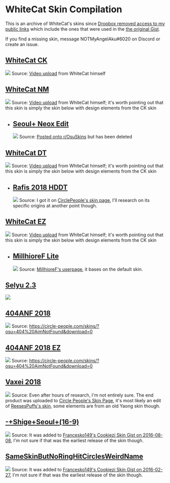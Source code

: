 # WhiteCat Skin Compilation
This is an archive of WhiteCat's skins since [Dropbox removed access to my public links](https://twitter.com/notmyangelaku/status/1320117758823178245) which include the ones that were used in the [the original Gist](https://gist.github.com/myangelaku/d08b8c69df2effd36a3ae8ed642fc6bf/b7a164960180c9e2e49e04212a6d90a6a51e413e).

If you find a missing skin, message NOTMyAngelAku#6020 on Discord or create an issue.

## [WhiteCat CK](https://github.com/myangelaku/whitecat-skins/raw/master/-%20%20%20%20%20%20%20%20%23%20WhiteCat%20(1.0)%20%E3%80%8ECK%E3%80%8F%20%23-/-%20%20%20%20%20%20%20%20%23%20WhiteCat%20(1.0)%20%E3%80%8ECK%E3%80%8F%20%23-.osk)
![](https://github.com/myangelaku/whitecat-skins/raw/master/-%20%20%20%20%20%20%20%20%23%20WhiteCat%20(1.0)%20%E3%80%8ECK%E3%80%8F%20%23-/-%20%20%20%20%20%20%20%20%23%20WhiteCat%20(1.0)%20%E3%80%8ECK%E3%80%8F%20%23-.png)
Source: [Video upload](https://youtu.be/58nABMVbqt8) from WhiteCat himself
## [WhiteCat NM](https://github.com/myangelaku/whitecat-skins/raw/master/-%20%20%20%20%20%20%20%20%23%20WhiteCat%20(1.0)%20%E3%80%8ENM%E3%80%8F%20%23-/-%20%20%20%20%20%20%20%20%23%20WhiteCat%20(1.0)%20%E3%80%8ENM%E3%80%8F%20%23-.osk)
![](https://github.com/myangelaku/whitecat-skins/raw/master/-%20%20%20%20%20%20%20%20%23%20WhiteCat%20(1.0)%20%E3%80%8ENM%E3%80%8F%20%23-/-%20%20%20%20%20%20%20%20%23%20WhiteCat%20(1.0)%20%E3%80%8ENM%E3%80%8F%20%23-.jpg)
Source: [Video upload](https://youtu.be/58nABMVbqt8) from WhiteCat himself; it's worth pointing out that this skin is simply the skin below with design elements from the CK skin
* ## [Seoul+ Neox Edit](https://github.com/myangelaku/whitecat-skins/raw/master/Seoul+/Seoul+.osk)
     ![](https://github.com/myangelaku/whitecat-skins/raw/master/Seoul+/Seoul+.png)
     Source: [Posted onto r/OsuSkins](https://www.reddit.com/r/OsuSkins/comments/6gffpz/shige_yellow_cursor_blue_trail_skin_remake) but has been deleted
## [WhiteCat DT](https://github.com/myangelaku/whitecat-skins/raw/master/-%20%20%20%20%20%20%20%20%23%20WhiteCat%20(1.0)%20%E3%80%8EDT%E3%80%8F%20%23-/-%20%20%20%20%20%20%20%20%23%20WhiteCat%20(1.0)%20%E3%80%8EDT%E3%80%8F%20%23-.osk)
![](https://github.com/myangelaku/whitecat-skins/raw/master/-%20%20%20%20%20%20%20%20%23%20WhiteCat%20(1.0)%20%E3%80%8EDT%E3%80%8F%20%23-/-%20%20%20%20%20%20%20%20%23%20WhiteCat%20(1.0)%20%E3%80%8EDT%E3%80%8F%20%23-.jpg)
Source: [Video upload](https://youtu.be/58nABMVbqt8) from WhiteCat himself; it's worth pointing out that this skin is simply the skin below with design elements from the CK skin
* ## [Rafis 2018 HDDT](https://github.com/myangelaku/whitecat-skins/raw/master/Rafis%202018-03-26%20HDDT/Rafis%202018-03-26%20HDDT.osk)
     ![](https://github.com/myangelaku/whitecat-skins/raw/master/Rafis%202018-03-26%20HDDT/Rafis%202018-03-26%20HDDT.png)
     Source: I got it on [CirclePeople's skin page](https://circle-people.com/skins/?osu=Rafis&download=0), I'll research on its specific origins at another point though.
## [WhiteCat EZ](https://github.com/myangelaku/whitecat-skins/raw/master/-%20%20%20%20%20%20%20%20%23%20WhiteCat%20(1.0)%20%E3%80%8EEZ%E3%80%8F%20%23-/-%20%20%20%20%20%20%20%20%23%20WhiteCat%20(1.0)%20%E3%80%8EEZ%E3%80%8F%20%23-.osk)
![](https://github.com/myangelaku/whitecat-skins/blob/master/-%20%20%20%20%20%20%20%20%23%20WhiteCat%20(1.0)%20%E3%80%8EEZ%E3%80%8F%20%23-/-%20%23%20WhiteCat%20(1.0)%20%E3%80%8EEZ%E3%80%8F%20%23-.osk.jpg)
Source: [Video upload](https://youtu.be/58nABMVbqt8) from WhiteCat himself; it's worth pointing out that this skin is simply the skin below with design elements from the CK skin
* ## [MillhioreF Lite](https://github.com/myangelaku/whitecat-skins/raw/master/Millhiore%20Lite/Millhiore%2BLite.osk)
     ![](https://github.com/myangelaku/whitecat-skins/blob/master/Millhiore%20Lite/Millhiore%2BLite.png)
     Source: [MillhioreF's userpage](https://old.ppy.sh/u/941094), it bases on the default skin.
## [Selyu 2.3](https://github.com/myangelaku/whitecat-skins/raw/master/-%20Selyu%20v2.3/-%20Selyu%20v2.3.osk)
![](https://github.com/myangelaku/whitecat-skins/raw/master/-%20Selyu%20v2.3/-%20Selyu%20v2.3.png)
## [404ANF 2018](https://github.com/myangelaku/whitecat-skins/raw/master/404%20AimNotFound%202018-06-10/404%20AimNotFound%202018-06-10.osk)
![](https://github.com/myangelaku/whitecat-skins/raw/master/404%20AimNotFound%202018-06-10/404%20AimNotFound%202018-06-10.png)
Source: https://circle-people.com/skins/?osu=404%20AimNotFound&download=0
## [404ANF 2018 EZ](https://github.com/myangelaku/whitecat-skins/raw/master/404%20AimNotFound%202018-10-20%20EZ/404%20AimNotFound%202018-10-20%20EZ.osk)
![](https://github.com/myangelaku/whitecat-skins/raw/master/404%20AimNotFound%202018-10-20%20EZ/404%20AimNotFound%202018-10-20%20EZ.png)
Source: https://circle-people.com/skins/?osu=404%20AimNotFound&download=0
## [Vaxei 2018](https://github.com/myangelaku/whitecat-skins/raw/master/Vaxei%202018-12-09/Vaxei%202018-12-09.osk)
![](https://github.com/myangelaku/whitecat-skins/blob/master/Vaxei%202018-12-09/Vaxei%202018-12-09.png)
Source: Even after hours of research, I'm not entirely sure. The end product was uploaded to [Circle People's Skin Page](https://circle-people.com/skins/?osu=Vaxei&download=0), it's most likely an edit of [ReesesPuffs's skin](https://de.catbox.moe/psywxn.zip), some elements are from an old Yaong skin though.
## [-+Shige+Seoul+(16-9)](https://github.com/myangelaku/whitecat-skins/raw/master/-%2BShige%2BSeoul%2B(16-9)/-%2BShige%2BSeoul%2B(16-9).osk)
![](https://github.com/myangelaku/whitecat-skins/blob/master/-%2BShige%2BSeoul%2B(16-9)/-%2BShige%2BSeoul%2B(16-9).jpg)
Source: It was added to [Francesko149's Cookiezi Skin Gist on 2016-08-08](https://gist.github.com/Francesco149/a09c68cbe756951face7/4e9673111f24708d567093e0b8c70638db163594), I'm not sure if that was the earliest release of the skin though.
## [SameSkinButNoRingHitCirclesWeirdName](https://github.com/myangelaku/whitecat-skins/raw/master/SameSkinButNoRingHitCirclesWeirdName/SameSkinButNoRingHitCirclesWeirdName.osk)
![](https://github.com/myangelaku/whitecat-skins/raw/master/SameSkinButNoRingHitCirclesWeirdName/SameSkinButNoRingHitCirclesWeirdName.jpg)
Source: It was added to [Francesko149's Cookiezi Skin Gist on 2016-02-27](https://gist.github.com/Francesco149/a09c68cbe756951face7/c62b845edda5925f9a78912427ecc6265dd7ae7e), I'm not sure if that was the earliest release of the skin though.
